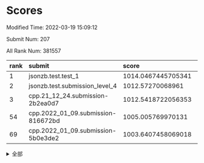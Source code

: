 # Scores

Modified Time: 2022-03-19 15:09:12

Submit Num: 207

All Rank Num: 381557

| rank |               submit               |       score        |       sigma        | pk_num |
| :--- | :--------------------------------- | :----------------- | :----------------- | :----- |
| 1    | jsonzb.test.test_1                 | 1014.0467445705341 | 0.8184423925022508 | 7373   |
| 2    | jsonzb.test.submission_level_4     | 1012.57270068961   | 0.801315640600426  | 7368   |
| 3    | cpp.21_12_24.submission-2b2ea0d7   | 1012.5418722056353 | 0.7880230888798656 | 7368   |
| 54   | cpp.2022_01_09.submission-816672bd | 1005.005769970131  | 0.7129720342265251 | 7373   |
| 69   | cpp.2022_01_09.submission-5b0e3de2 | 1003.6407458069018 | 0.7045751519441756 | 7376   |


<details>
<summary>全部</summary>

| rank |                 submit                 |       score        |       sigma        | pk_num |
| :--- | :------------------------------------- | :----------------- | :----------------- | :----- |
| 1    | jsonzb.test.test_1                     | 1014.0467445705341 | 0.8184423925022508 | 7373   |
| 2    | jsonzb.test.submission_level_4         | 1012.57270068961   | 0.801315640600426  | 7368   |
| 3    | cpp.21_12_24.submission-2b2ea0d7       | 1012.5418722056353 | 0.7880230888798656 | 7368   |
| 4    | gobigger.level_3.submission_level_3_40 | 1012.5203831150836 | 0.7911732648117468 | 7371   |
| 5    | gobigger.level_3.submission_level_3_46 | 1011.7066993078109 | 0.7757942091116818 | 7371   |
| 6    | gobigger.level_3.submission_level_3_15 | 1011.6551937490561 | 0.769443341096756  | 7372   |
| 7    | gobigger.level_3.submission_level_3_37 | 1011.5513604120644 | 0.7748306714952502 | 7373   |
| 8    | gobigger.level_3.submission_level_3_29 | 1011.3479897026929 | 0.7836353777113837 | 7369   |
| 9    | gobigger.level_3.submission_level_3_5  | 1011.1623997686296 | 0.7775053584749566 | 7371   |
| 10   | gobigger.level_3.submission_level_3_41 | 1011.0495549626912 | 0.7406064898622204 | 7369   |
| 11   | gobigger.level_3.submission_level_3_18 | 1010.937263768926  | 0.7662009674557859 | 7365   |
| 12   | gobigger.level_3.submission_level_3_25 | 1010.9328031219417 | 0.7578326153842071 | 7369   |
| 13   | gobigger.level_3.submission_level_3_44 | 1010.8137002071469 | 0.7523162196924946 | 7373   |
| 14   | gobigger.level_3.submission_level_3_42 | 1010.7826185350132 | 0.7674700765288264 | 7370   |
| 15   | gobigger.level_3.submission_level_3_2  | 1010.7661371857206 | 0.7827761415396842 | 7366   |
| 16   | gobigger.level_3.submission_level_3_28 | 1010.7641749647212 | 0.7678330820053161 | 7377   |
| 17   | gobigger.level_3.submission_level_3_24 | 1010.6119180058067 | 0.790292116155386  | 7374   |
| 18   | gobigger.level_3.submission_level_3_39 | 1010.5813947565327 | 0.7662699696859931 | 7377   |
| 19   | gobigger.level_3.submission_level_3_27 | 1010.533079091915  | 0.7675353139189771 | 7372   |
| 20   | gobigger.level_3.submission_level_3_33 | 1010.5024582077436 | 0.7728092627471794 | 7376   |
| 21   | gobigger.level_3.submission_level_3_21 | 1010.4699504898426 | 0.7775375275448094 | 7374   |
| 22   | gobigger.level_3.submission_level_3_34 | 1010.4445194154798 | 0.7521817583939491 | 7377   |
| 23   | gobigger.level_3.submission_level_3_4  | 1010.3864083407087 | 0.7683996739643373 | 7372   |
| 24   | gobigger.level_3.submission_level_3_17 | 1010.3843158424781 | 0.7641900607637914 | 7374   |
| 25   | gobigger.level_3.submission_level_3_6  | 1010.2280338736581 | 0.7526516975144887 | 7376   |
| 26   | gobigger.level_3.submission_level_3_22 | 1010.2033305189848 | 0.7681730734733693 | 7368   |
| 27   | gobigger.level_3.submission_level_3_11 | 1010.086624961554  | 0.7487337136756151 | 7374   |
| 28   | gobigger.level_3.submission_level_3_7  | 1010.0807407768428 | 0.7508960774047354 | 7376   |
| 29   | gobigger.level_3.submission_level_3_10 | 1010.0682537655076 | 0.7859475616329994 | 7368   |
| 30   | gobigger.level_3.submission_level_3_12 | 1010.0351645295519 | 0.7554687343467547 | 7376   |
| 31   | gobigger.level_3.submission_level_3_48 | 1010.0310055920773 | 0.7475828374318516 | 7370   |
| 32   | gobigger.level_3.submission_level_3_20 | 1009.9917407787336 | 0.7550995995583526 | 7373   |
| 33   | gobigger.level_3.submission_level_3_3  | 1009.9291377900346 | 0.7649046699226294 | 7365   |
| 34   | gobigger.level_3.submission_level_3_8  | 1009.8248337175326 | 0.7640891441380424 | 7377   |
| 35   | gobigger.level_3.submission_level_3_36 | 1009.7901583352012 | 0.7653496330634567 | 7369   |
| 36   | gobigger.level_3.submission_level_3_9  | 1009.767109047594  | 0.7647238474179304 | 7371   |
| 37   | gobigger.level_3.submission_level_3_45 | 1009.6899879831741 | 0.757603595536732  | 7375   |
| 38   | gobigger.level_3.submission_level_3_31 | 1009.6835265195476 | 0.7587238617346406 | 7370   |
| 39   | gobigger.level_3.submission_level_3_26 | 1009.6703036599886 | 0.766188025422771  | 7373   |
| 40   | gobigger.level_3.submission_level_3_43 | 1009.6344146350455 | 0.7540226544088237 | 7375   |
| 41   | gobigger.level_3.submission_level_3_38 | 1009.6209846544566 | 0.7892519875197642 | 7377   |
| 42   | gobigger.level_3.submission_level_3_16 | 1009.5462563090781 | 0.7692617485560556 | 7371   |
| 43   | gobigger.level_3.submission_level_3_19 | 1009.5338222943453 | 0.7384919542376459 | 7369   |
| 44   | gobigger.level_3.submission_level_3_14 | 1009.5324592302354 | 0.7632412814651404 | 7364   |
| 45   | gobigger.level_3.submission_level_3_23 | 1009.4804036425903 | 0.8037249322227757 | 7373   |
| 46   | gobigger.level_3.submission_level_3_47 | 1009.4758629291013 | 0.7664439488005215 | 7372   |
| 47   | gobigger.level_3.submission_level_3_0  | 1009.334640354585  | 0.7504230481917128 | 7371   |
| 48   | gobigger.level_3.submission_level_3_30 | 1009.2247768203043 | 0.7408632832157902 | 7372   |
| 49   | gobigger.level_3.submission_level_3_49 | 1009.1585851471739 | 0.7494477751647677 | 7375   |
| 50   | gobigger.level_3.submission_level_3_32 | 1009.0277555498601 | 0.7583168487079318 | 7371   |
| 51   | gobigger.level_3.submission_level_3_1  | 1008.8696749984807 | 0.7709575832387088 | 7372   |
| 52   | gobigger.level_3.submission_level_3_35 | 1008.8532570532191 | 0.7376130770671889 | 7374   |
| 53   | gobigger.level_3.submission_level_3_13 | 1008.1347040481262 | 0.7243359018669011 | 7372   |
| 54   | cpp.2022_01_09.submission-816672bd     | 1005.005769970131  | 0.7129720342265251 | 7373   |
| 55   | gobigger.level_1.submission_level_1_5  | 1004.8545907063362 | 0.7239502804400785 | 7370   |
| 56   | gobigger.level_1.submission_level_1_34 | 1004.8501253933923 | 0.735847058172106  | 7376   |
| 57   | gobigger.level_1.submission_level_1_43 | 1004.6168921893486 | 0.7085540643776896 | 7378   |
| 58   | gobigger.level_1.submission_level_1_35 | 1004.2731726150827 | 0.7252151177498343 | 7373   |
| 59   | gobigger.level_1.submission_level_1_26 | 1004.129884456312  | 0.7261864196314707 | 7373   |
| 60   | gobigger.level_1.submission_level_1_25 | 1004.0811016831668 | 0.7204336447708967 | 7370   |
| 61   | gobigger.level_1.submission_level_1_14 | 1004.0100388396645 | 0.7151779201916943 | 7371   |
| 62   | gobigger.level_1.submission_level_1_3  | 1004.0011747057443 | 0.716147539806166  | 7374   |
| 63   | gobigger.level_1.submission_level_1_28 | 1003.9560128292445 | 0.7209937154222354 | 7373   |
| 64   | gobigger.level_1.submission_level_1_36 | 1003.9250104220431 | 0.7260855206907942 | 7370   |
| 65   | gobigger.level_1.submission_level_1_49 | 1003.8772803224884 | 0.7158121391973018 | 7370   |
| 66   | gobigger.level_1.submission_level_1_16 | 1003.8157729444538 | 0.7361816624505152 | 7377   |
| 67   | gobigger.level_1.submission_level_1_46 | 1003.8053997487826 | 0.7122989673376876 | 7367   |
| 68   | gobigger.level_1.submission_level_1_20 | 1003.7762890612584 | 0.7159910019457164 | 7371   |
| 69   | cpp.2022_01_09.submission-5b0e3de2     | 1003.6407458069018 | 0.7045751519441756 | 7376   |
| 70   | gobigger.level_1.submission_level_1_45 | 1003.6042071517477 | 0.7102837940749476 | 7382   |
| 71   | gobigger.level_1.submission_level_1_7  | 1003.5702139513019 | 0.7167365561156438 | 7372   |
| 72   | gobigger.level_1.submission_level_1_44 | 1003.5551829144633 | 0.7248311718418621 | 7375   |
| 73   | gobigger.level_1.submission_level_1_39 | 1003.5394036936914 | 0.7315875183470102 | 7369   |
| 74   | gobigger.level_1.submission_level_1_22 | 1003.4769777167377 | 0.7116324142552755 | 7374   |
| 75   | gobigger.level_1.submission_level_1_29 | 1003.4689193079511 | 0.7214333255369277 | 7371   |
| 76   | gobigger.level_1.submission_level_1_24 | 1003.4425246619602 | 0.7195305209196379 | 7371   |
| 77   | gobigger.level_1.submission_level_1_19 | 1003.4118330490688 | 0.7243904788372644 | 7370   |
| 78   | gobigger.level_1.submission_level_1_9  | 1003.3739648866534 | 0.7153314579912218 | 7369   |
| 79   | gobigger.level_1.submission_level_1_37 | 1003.3440637950117 | 0.7055897545523778 | 7373   |
| 80   | gobigger.level_1.submission_level_1_6  | 1003.2799286911261 | 0.7187953660631804 | 7371   |
| 81   | gobigger.level_1.submission_level_1_1  | 1003.2789710585783 | 0.7327386515983847 | 7377   |
| 82   | gobigger.level_1.submission_level_1_33 | 1003.2590806121151 | 0.7181371219719036 | 7377   |
| 83   | gobigger.level_1.submission_level_1_17 | 1003.2438793188259 | 0.7074416263027047 | 7378   |
| 84   | gobigger.level_1.submission_level_1_32 | 1003.232991348021  | 0.7138671596683782 | 7374   |
| 85   | gobigger.level_1.submission_level_1_8  | 1003.2256390902581 | 0.7086255238388105 | 7373   |
| 86   | gobigger.level_1.submission_level_1_38 | 1003.2002935897995 | 0.7156271335242131 | 7368   |
| 87   | gobigger.level_1.submission_level_1_40 | 1003.1903000101659 | 0.7167922211575691 | 7369   |
| 88   | gobigger.level_1.submission_level_1_10 | 1003.1036030027316 | 0.7240136436590008 | 7369   |
| 89   | gobigger.level_1.submission_level_1_18 | 1003.0812230487785 | 0.7208101641598481 | 7374   |
| 90   | gobigger.level_1.submission_level_1_27 | 1003.0421041175479 | 0.7163677071829232 | 7373   |
| 91   | gobigger.level_1.submission_level_1_4  | 1002.9630039257706 | 0.7090901544180375 | 7375   |
| 92   | gobigger.level_1.submission_level_1_13 | 1002.9321156485859 | 0.7150059483492468 | 7379   |
| 93   | gobigger.level_1.submission_level_1_23 | 1002.8810328127466 | 0.730438642150728  | 7375   |
| 94   | gobigger.level_1.submission_level_1_15 | 1002.880265860322  | 0.7245530892481733 | 7372   |
| 95   | gobigger.level_1.submission_level_1_12 | 1002.8557914487221 | 0.7209083473927309 | 7369   |
| 96   | gobigger.level_1.submission_level_1_42 | 1002.7006703154556 | 0.7145826021038724 | 7371   |
| 97   | gobigger.level_1.submission_level_1_21 | 1002.6186947980444 | 0.7223575755113751 | 7375   |
| 98   | gobigger.level_1.submission_level_1_0  | 1002.5544204042849 | 0.7201318999048675 | 7377   |
| 99   | gobigger.level_1.submission_level_1_47 | 1002.4782974489584 | 0.7093806823388611 | 7377   |
| 100  | gobigger.level_1.submission_level_1_31 | 1002.3681668526716 | 0.7181552917376887 | 7374   |
| 101  | gobigger.level_1.submission_level_1_11 | 1002.298347385814  | 0.714167952840038  | 7378   |
| 102  | gobigger.level_1.submission_level_1_48 | 1002.2615429526462 | 0.710254720677004  | 7372   |
| 103  | gobigger.level_1.submission_level_1_30 | 1002.2102813339483 | 0.7169043682384575 | 7377   |
| 104  | gobigger.level_1.submission_level_1_41 | 1001.9916919690895 | 0.7151338397639572 | 7376   |
| 105  | gobigger.level_1.submission_level_1_2  | 1001.8088903556804 | 0.7139894955200394 | 7378   |
| 106  | gobigger.random.submission_random_8    | 998.2592655203291  | 0.7037618375245986 | 7376   |
| 107  | gobigger.random.submission_random_3    | 997.3982794932137  | 0.70578898472385   | 7377   |
| 108  | gobigger.random.submission_random_2    | 997.2444569575604  | 0.7090030670522096 | 7375   |
| 109  | gobigger.random.submission_random_36   | 997.0909790364553  | 0.6943924115521365 | 7376   |
| 110  | gobigger.random.submission_random_0    | 996.9781418958465  | 0.7069517385504299 | 7373   |
| 111  | gobigger.random.submission_random_5    | 996.9313924842187  | 0.7164015774236785 | 7377   |
| 112  | gobigger.random.submission_random_28   | 996.8394110980837  | 0.7100975745275743 | 7376   |
| 113  | gobigger.random.submission_random_13   | 996.722482208472   | 0.718953911083236  | 7372   |
| 114  | gobigger.random.submission_random_16   | 996.6284675195003  | 0.7055430014712932 | 7375   |
| 115  | gobigger.random.submission_random_22   | 996.5443995020469  | 0.696892900735063  | 7376   |
| 116  | gobigger.random.submission_random_48   | 996.5052083259417  | 0.7165759592569938 | 7375   |
| 117  | gobigger.random.submission_random_23   | 996.3195280946967  | 0.7224503113980487 | 7370   |
| 118  | gobigger.random.submission_random_43   | 996.3125406994583  | 0.7096266271804622 | 7373   |
| 119  | gobigger.random.submission_random_42   | 996.2509864353591  | 0.7259396042842805 | 7374   |
| 120  | gobigger.random.submission_random_1    | 996.1704293087764  | 0.7115329254500231 | 7376   |
| 121  | gobigger.random.submission_random_26   | 996.1535746282282  | 0.7109213476635479 | 7377   |
| 122  | gobigger.random.submission_random_15   | 996.1451253222092  | 0.7329684365355695 | 7371   |
| 123  | gobigger.random.submission_random_31   | 996.1256500420903  | 0.7115796686685323 | 7379   |
| 124  | gobigger.random.submission_random_27   | 996.0966953340227  | 0.7192570558114099 | 7372   |
| 125  | gobigger.random.submission_random_33   | 996.0381816468498  | 0.7096221764688596 | 7377   |
| 126  | gobigger.random.submission_random_30   | 996.0202429067089  | 0.7059173001650357 | 7373   |
| 127  | gobigger.random.submission_random_24   | 995.9874462318979  | 0.7180153196025547 | 7375   |
| 128  | gobigger.random.submission_random_17   | 995.9386126893298  | 0.7077761206384455 | 7369   |
| 129  | gobigger.random.submission_random_47   | 995.9327399411126  | 0.7003926434093759 | 7375   |
| 130  | gobigger.random.submission_random_11   | 995.9104047283477  | 0.6977888501237318 | 7370   |
| 131  | gobigger.random.submission_random_46   | 995.8714365948999  | 0.7214608471764391 | 7373   |
| 132  | gobigger.random.submission_random_39   | 995.8628214428884  | 0.7141376694093573 | 7370   |
| 133  | gobigger.random.submission_random_18   | 995.8398474949931  | 0.7162509082833565 | 7377   |
| 134  | gobigger.random.submission_random_12   | 995.8184071984826  | 0.7147935571297247 | 7373   |
| 135  | gobigger.random.submission_random_7    | 995.8151154791839  | 0.7028216269758703 | 7368   |
| 136  | gobigger.random.submission_random_9    | 995.8133627964952  | 0.7056902912420526 | 7371   |
| 137  | gobigger.random.submission_random_41   | 995.793362949212   | 0.7041200762895233 | 7374   |
| 138  | gobigger.random.submission_random_45   | 995.6917654522116  | 0.7213010368490183 | 7376   |
| 139  | gobigger.random.submission_random_44   | 995.6852625019301  | 0.718897955323309  | 7372   |
| 140  | gobigger.random.submission_random_40   | 995.6749876922962  | 0.7090966939633875 | 7375   |
| 141  | gobigger.random.submission_random_10   | 995.6514157407834  | 0.7100207393098693 | 7377   |
| 142  | gobigger.random.submission_random_37   | 995.6031701095753  | 0.7212440250518126 | 7372   |
| 143  | gobigger.random.submission_random_49   | 995.5806493534608  | 0.703454495132672  | 7371   |
| 144  | gobigger.random.submission_random_14   | 995.5397226559121  | 0.6991723445357297 | 7371   |
| 145  | gobigger.random.submission_random_6    | 995.4167494893401  | 0.7058701913538927 | 7372   |
| 146  | gobigger.random.submission_random_20   | 995.3415300482985  | 0.7148331330459775 | 7380   |
| 147  | gobigger.random.submission_random_32   | 995.2216944747215  | 0.7224696165282114 | 7369   |
| 148  | gobigger.random.submission_random_35   | 995.1871336186343  | 0.7124665904509923 | 7374   |
| 149  | gobigger.random.submission_random_25   | 995.1812173238466  | 0.7101939386880313 | 7371   |
| 150  | gobigger.random.submission_random_38   | 995.0217600921104  | 0.7168589740743944 | 7373   |
| 151  | gobigger.random.submission_random_4    | 994.8368318475568  | 0.7240424189516668 | 7379   |
| 152  | gobigger.random.submission_random_19   | 994.7649717829694  | 0.7361868499825989 | 7372   |
| 153  | gobigger.random.submission_random_21   | 994.6583829670236  | 0.7127777679204811 | 7367   |
| 154  | gobigger.random.submission_random_34   | 994.55865873752    | 0.7153469175874084 | 7373   |
| 155  | gobigger.random.submission_random_29   | 994.5429203611448  | 0.7061530012816114 | 7372   |
| 156  | gobigger.level_2.submission_level_2_28 | 994.2885272969223  | 0.7308597294647127 | 7376   |
| 157  | gobigger.level_2.submission_level_2_49 | 993.3605972823021  | 0.7461535617897207 | 7376   |
| 158  | gobigger.level_2.submission_level_2_29 | 993.18025463228    | 0.7446446516512742 | 7376   |
| 159  | gobigger.level_2.submission_level_2_10 | 993.0745549325301  | 0.7228661690787213 | 7376   |
| 160  | gobigger.level_2.submission_level_2_5  | 993.047838789451   | 0.7426174112127414 | 7370   |
| 161  | gobigger.level_2.submission_level_2_25 | 992.9687810479705  | 0.7411361415327338 | 7373   |
| 162  | gobigger.level_2.submission_level_2_15 | 992.9065831849689  | 0.7485542125006359 | 7378   |
| 163  | gobigger.level_2.submission_level_2_22 | 992.7955618091595  | 0.7402541512888763 | 7376   |
| 164  | gobigger.level_2.submission_level_2_46 | 992.7224746777745  | 0.7453876848402093 | 7373   |
| 165  | gobigger.level_2.submission_level_2_41 | 992.7182775484672  | 0.7434064282582332 | 7368   |
| 166  | gobigger.level_2.submission_level_2_37 | 992.6870825774796  | 0.7492593549878236 | 7370   |
| 167  | gobigger.level_2.submission_level_2_19 | 992.6449859179779  | 0.743101270176686  | 7375   |
| 168  | gobigger.level_2.submission_level_2_4  | 992.5566759242267  | 0.719730766140274  | 7372   |
| 169  | gobigger.level_2.submission_level_2_43 | 992.5191276458206  | 0.7513932397935408 | 7378   |
| 170  | gobigger.level_2.submission_level_2_38 | 992.5074499040038  | 0.744088520462817  | 7376   |
| 171  | gobigger.level_2.submission_level_2_11 | 992.4864569712158  | 0.7304929915855272 | 7372   |
| 172  | gobigger.level_2.submission_level_2_7  | 992.35483352041    | 0.7500136417412071 | 7370   |
| 173  | gobigger.level_2.submission_level_2_32 | 992.3293036228315  | 0.7484896898974063 | 7369   |
| 174  | gobigger.level_2.submission_level_2_6  | 992.2935085858156  | 0.7354849940079068 | 7368   |
| 175  | gobigger.level_2.submission_level_2_26 | 992.2604293053745  | 0.7248401232605323 | 7368   |
| 176  | gobigger.level_2.submission_level_2_31 | 992.2443114693197  | 0.7404485438189998 | 7374   |
| 177  | gobigger.level_2.submission_level_2_39 | 992.0896292374348  | 0.7366884284727303 | 7372   |
| 178  | gobigger.level_2.submission_level_2_34 | 992.0547146693585  | 0.7314871678409595 | 7371   |
| 179  | gobigger.level_2.submission_level_2_2  | 992.0213559923505  | 0.7317176432121332 | 7376   |
| 180  | gobigger.level_2.submission_level_2_17 | 991.906383679895   | 0.753592450024471  | 7374   |
| 181  | gobigger.level_2.submission_level_2_13 | 991.8895521293721  | 0.7530330551364915 | 7367   |
| 182  | gobigger.level_2.submission_level_2_44 | 991.875378924719   | 0.7619130594370073 | 7377   |
| 183  | gobigger.level_2.submission_level_2_16 | 991.832057695537   | 0.749687925173536  | 7374   |
| 184  | gobigger.level_2.submission_level_2_33 | 991.826311292228   | 0.743953868030299  | 7375   |
| 185  | gobigger.level_2.submission_level_2_1  | 991.8074716618249  | 0.7437562860977442 | 7378   |
| 186  | gobigger.level_2.submission_level_2_45 | 991.7509943699114  | 0.7451417948580201 | 7377   |
| 187  | gobigger.level_2.submission_level_2_40 | 991.6149147522451  | 0.7647530661459088 | 7373   |
| 188  | gobigger.level_2.submission_level_2_14 | 991.5841467704596  | 0.7448118364321292 | 7377   |
| 189  | gobigger.level_2.submission_level_2_42 | 991.5424107788676  | 0.74627775008752   | 7376   |
| 190  | gobigger.level_2.submission_level_2_3  | 991.5005052677805  | 0.7359961124417792 | 7369   |
| 191  | gobigger.level_2.submission_level_2_48 | 991.4790799570038  | 0.7579491623899315 | 7378   |
| 192  | gobigger.level_2.submission_level_2_24 | 991.4434938133163  | 0.7540790479273702 | 7380   |
| 193  | gobigger.level_2.submission_level_2_47 | 991.3890715690956  | 0.7633998809357775 | 7374   |
| 194  | gobigger.level_2.submission_level_2_8  | 991.2910250956301  | 0.7535212837704535 | 7371   |
| 195  | gobigger.level_2.submission_level_2_23 | 991.223261832143   | 0.7641680461481178 | 7374   |
| 196  | gobigger.level_2.submission_level_2_0  | 991.200085937439   | 0.7440343167043705 | 7377   |
| 197  | gobigger.level_2.submission_level_2_9  | 991.1837419004462  | 0.7610693289983549 | 7368   |
| 198  | gobigger.level_2.submission_level_2_27 | 991.1369403968367  | 0.7430325471062738 | 7373   |
| 199  | gobigger.level_2.submission_level_2_30 | 990.9789357541332  | 0.7471526758180389 | 7379   |
| 200  | gobigger.level_2.submission_level_2_21 | 990.8007597123692  | 0.7711836540076252 | 7370   |
| 201  | gobigger.level_2.submission_level_2_36 | 990.7730623003108  | 0.7453776313081005 | 7379   |
| 202  | gobigger.level_2.submission_level_2_18 | 990.7653188145421  | 0.7743995097628855 | 7370   |
| 203  | gobigger.level_2.submission_level_2_35 | 990.6328959003903  | 0.7559459693800523 | 7370   |
| 204  | gobigger.level_2.submission_level_2_20 | 990.6306793817997  | 0.7524199027570269 | 7374   |
| 205  | gobigger.level_2.submission_level_2_12 | 990.124389772088   | 0.7660674364477869 | 7366   |
| 206  | gobigger.none.submission_none_0        | 977.5874200357467  | 1.3163444651040912 | 7372   |
| 207  | gobigger.none.submission_none_1        | 975.104364383614   | 1.5553442939975377 | 7379   |

</details>